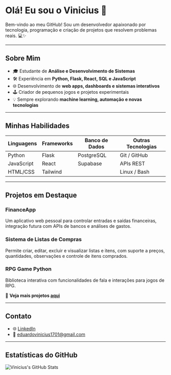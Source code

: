 # Olá! Eu sou o Vinicius 👋

Bem-vindo ao meu GitHub! Sou um desenvolvedor apaixonado por tecnologia, programação e criação de projetos que resolvem problemas reais. 💻✨

---

## Sobre Mim

- 🎓 Estudante de **Análise e Desenvolvimento de Sistemas**
- 🛠️ Experiência em **Python, Flask, React, SQL e JavaScript**
- 🌐 Desenvolvimento de **web apps, dashboards e sistemas interativos**
- 🕹️ Criador de pequenos jogos e projetos experimentais
- 💡 Sempre explorando **machine learning, automação e novas tecnologias**

---

## Minhas Habilidades

| Linguagens | Frameworks | Banco de Dados | Outras Tecnologias |
|------------|------------|----------------|------------------|
| Python     | Flask      | PostgreSQL     | Git / GitHub     |
| JavaScript | React      | Supabase       | APIs REST        |
| HTML/CSS   | Tailwind   |                | Linux / Bash     |

---

## Projetos em Destaque

### FinanceApp
Um aplicativo web pessoal para controlar entradas e saídas financeiras, integração futura com APIs de bancos e análises de gastos.

### Sistema de Listas de Compras
Permite criar, editar, excluir e visualizar listas e itens, com suporte a preços, quantidades, observações e controle de itens comprados.

### RPG Game Python
Biblioteca interativa com funcionalidades de fala e interações para jogos de RPG.

📌 **Veja mais projetos [aqui](https://github.com/AyayCabron?tab=repositories)**

---

## Contato

- 🌐 [LinkedIn](https://www.linkedin.com/in/viniciussilva)  
- 📧 eduardovinicius1701@gmail.com  


---

## Estatísticas do GitHub

![Vinicius's GitHub Stats](https://github-readme-stats.vercel.app/api?username=AyayCabron&show_icons=true&theme=tokyonight)
